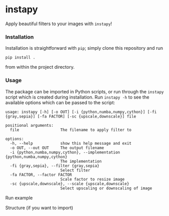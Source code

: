 # instapy

Apply beautiful filters to your images with `instapy`!


### Installation

Installation is straightforward with `pip`; simply clone this repository and run
```
pip install .
```
from within the project directory.


### Usage

The package can be imported in Python scripts, or run through the `instapy` script which is created during installation. Run `instapy -h` to see the available options which can be passed to the script:
```
usage: instapy [-h] [-o OUT] [-i {python,numba,numpy,cython}] [-fi {gray,sepia}] [-fa FACTOR] [-sc {upscale,downscale}] file

positional arguments:
  file                  The filename to apply filter to

options:
  -h, --help            show this help message and exit
  -o OUT, --out OUT     The output filename
  -i {python,numba,numpy,cython}, --implementation {python,numba,numpy,cython}
                        The implementation
  -fi {gray,sepia}, --filter {gray,sepia}
                        Select filter
  -fa FACTOR, --factor FACTOR
                        Scale factor to resize image
  -sc {upscale,downscale}, --scale {upscale,downscale}
                        Select upscaling or downscaling of image
```

Run example

Structure (if you want to import)

